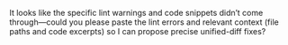 It looks like the specific lint warnings and code snippets didn’t come through—could you please paste the lint errors and relevant context (file paths and code excerpts) so I can propose precise unified-diff fixes?